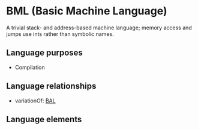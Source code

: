 # BML (Basic Machine Language)
A trivial stack- and address-based machine language; memory access and jumps use ints rather than symbolic names.
## Language purposes
* Compilation

## Language relationships
* variationOf: [BAL](http://softlang.github.io/yas/languages/bal.html)

## Language elements
